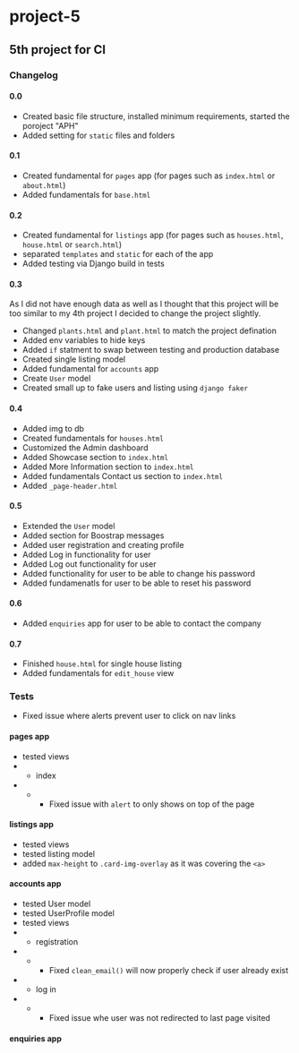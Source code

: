 # project-5

## 5th project for CI

### Changelog

#### 0.0

- Created basic file structure, installed minimum requirements, started the poroject "APH"
- Added setting for `static` files and folders

#### 0.1

- Created fundamental for `pages` app (for pages such as `index.html` or `about.html`)
- Added fundamentals for `base.html`

#### 0.2

- Created fundamental for `listings` app (for pages such as `houses.html`, `house.html` or `search.html`)
- separated `templates` and `static` for each of the app
- Added testing via Django build in tests

#### 0.3

As I did not have enough data as well as I thought that this project will be too similar to my 4th project I decided to change the project slightly.

- Changed `plants.html` and  `plant.html` to match the project defination
- Added env variables to hide keys
- Added `if` statment to swap between testing and production database
- Created single listing model 
- Added fundamental for `accounts` app
- Create `User` model
- Created small up to fake users and listing using `django faker`

#### 0.4

- Added img to db
- Created fundamentals for `houses.html`
- Customized the Admin dashboard
- Added Showcase section to `index.html`
- Added More Information section to `index.html`
- Added fundamentals Contact us section to `index.html`
- Added `_page-header.html`

#### 0.5

- Extended the `User` model
- Added section for Boostrap messages
- Added user registration and creating profile
- Added Log in functionality for user
- Added Log out functionality for user
- Added functionality for user to be able to change his password
- Added fundamenatls for user to be able to reset his password

#### 0.6

- Added `enquiries` app for user to be able to contact the company

#### 0.7

- Finished `house.html` for single house listing
- Added fundamentals for `edit_house` view


### Tests

- Fixed issue where alerts prevent user to click on nav links
 
#### pages app

- tested views
- - index
- - - Fixed issue with `alert` to only shows on top of the page
  
#### listings app

- tested views
- tested listing model
- added `max-height` to `.card-img-overlay` as it was covering the `<a>`

#### accounts app

- tested User model
- tested UserProfile model
- tested views
- - registration
- - - Fixed `clean_email()` will now properly check if user already exist 
- - log in
- - - Fixed issue whe user was not redirected to last page visited

#### enquiries app